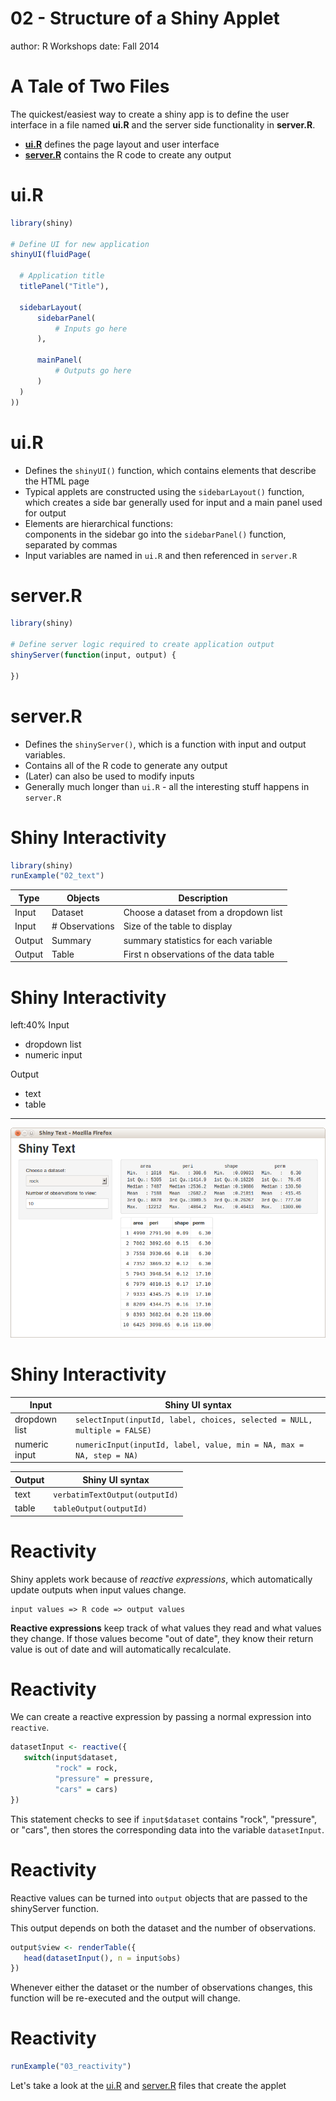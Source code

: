 02 - Structure of a Shiny Applet
========================================================
author: R Workshops
date: Fall 2014


A Tale of Two Files
========================================================

The quickest/easiest way to create a shiny app is to define the user interface in a file named **ui.R** and the server side functionality in **server.R**.

- [**ui.R**](http://heike.github.io/rwrks/06-r-shiny/Code/Skeleton/ui.R) defines the page layout and user interface
- [**server.R**](http://heike.github.io/rwrks/06-r-shiny/Code/Skeleton/server.R) contains the R code to create any output

ui.R
========================================================


```r
library(shiny)

# Define UI for new application
shinyUI(fluidPage(

  # Application title
  titlePanel("Title"),
  
  sidebarLayout(
      sidebarPanel(
          # Inputs go here
      ),
      
      mainPanel(
          # Outputs go here
      )
  )
))
```

ui.R
========================================================
- Defines the `shinyUI()` function, which contains elements that describe the HTML page
- Typical applets are constructed using the `sidebarLayout()` function, which creates a side bar generally used for input and a main panel used for output
- Elements are hierarchical functions:  
components in the sidebar go into the `sidebarPanel()` function, separated by commas
- Input variables are named in `ui.R` and then referenced in `server.R`

server.R
========================================================

```r
library(shiny)

# Define server logic required to create application output
shinyServer(function(input, output) {

})
```

server.R
========================================================

- Defines the `shinyServer()`, which is a function with input and output variables. 
- Contains all of the R code to generate any output
- (Later) can also be used to modify inputs
- Generally much longer than `ui.R` - all the interesting stuff happens in `server.R`


Shiny Interactivity
========================================================

```r
library(shiny)
runExample("02_text")
```

Type | Objects | Description 
----- | ----------------- | -----------------------------------
Input | Dataset | Choose a dataset from a dropdown list
Input | # Observations | Size of the table to display
Output | Summary | summary statistics for each variable
Output | Table | First n observations of the data table

Shiny Interactivity
========================================================
left:40%
Input
- dropdown list
- numeric input

Output 
- text
- table 

***
<center>
<img src="02-ShinyStructure-figure/shiny-text.png" alt="Picture of Shiny Text Applet">
</center>

Shiny Interactivity
========================================================

Input   | Shiny UI syntax
------------- | ----------------------------------------------
dropdown list | `selectInput(inputId, label, choices, selected = NULL, multiple = FALSE)`
numeric input | `numericInput(inputId, label, value, min = NA, max = NA, step = NA)`

Output  | Shiny UI syntax
----------- | ---------------
text | `verbatimTextOutput(outputId)`
table | `tableOutput(outputId)`


Reactivity
========================================================
Shiny applets work because of *reactive expressions*, which automatically update outputs when  input values change. 

```
input values => R code => output values
```

**Reactive expressions** keep track of what values they read and what values they change. If those values become "out of date", they know their return value is out of date and will automatically recalculate.

Reactivity
========================================================
We can create a reactive expression by passing a normal expression into `reactive`. 


```r
datasetInput <- reactive({
   switch(input$dataset,
          "rock" = rock,
          "pressure" = pressure,
          "cars" = cars)
})
```

This statement checks to see if `input$dataset` contains "rock", "pressure", or "cars", then stores the corresponding data into the variable `datasetInput`.

Reactivity
========================================================
Reactive values can be turned into `output` objects that are passed to the shinyServer function. 

This output depends on both the dataset and the number of observations. 


```r
output$view <- renderTable({
   head(datasetInput(), n = input$obs)
})
```

Whenever either the dataset or the number of observations changes, this function will be re-executed and the output will change.

Reactivity
========================================================

```r
runExample("03_reactivity")
```

Let's take a look at the [ui.R](http://heike.github.io/rwrks/06-r-shiny/Code/Applet3/ui.R) and [server.R](http://heike.github.io/rwrks/06-r-shiny/Code/Applet3/server.R) files that create the applet




